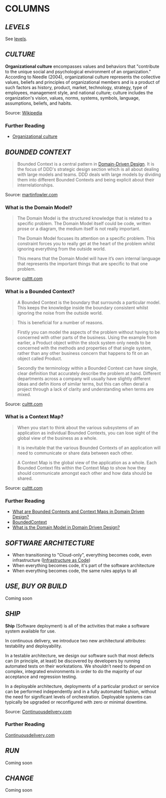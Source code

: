# COLUMNS

## ***LEVELS***
See [levels](levels.md).
## ***CULTURE***
**Organizational culture** encompasses values and behaviors that "contribute to the unique social and psychological environment of an organization." According to Needle (2004), organizational culture represents the collective values, beliefs and principles of organizational members and is a product of such factors as history, product, market, technology, strategy, type of employees, management style, and national culture; culture includes the organization's vision, values, norms, systems, symbols, language, assumptions, beliefs, and habits.

Source: [Wikipedia](https://en.wikipedia.org/wiki/Organizational_culture)

### Further Reading
* [Organizational culture](https://en.wikipedia.org/wiki/Organizational_culture)

## ***BOUNDED CONTEXT***
> Bounded Context is a central pattern in [Domain-Driven Design](https://en.wikipedia.org/wiki/Domain-driven_design). It is the focus of DDD's strategic design section which is all about dealing with large models and teams. DDD deals with large models by dividing them into different Bounded Contexts and being explicit about their interrelationships.

Source: [martinfowler.com](http://martinfowler.com/bliki/BoundedContext.html)

### What is the Domain Model?
> The Domain Model is the structured knowledge that is related to a specific problem. The Domain Model itself could be code, written prose or a diagram, the medium itself is not really important.

>The Domain Model focuses its attention on a specific problem. This constraint forces you to really get at the heart of the problem whilst ignoring everything from the outside world.

> This means that the Domain Model will have it’s own internal language that represents the important things that are specific to that one problem.

Source: [culttt.com](http://culttt.com/2014/11/19/bounded-contexts-context-maps-domain-driven-design/)

### What is a Bounded Context?
> A Bounded Context is the boundary that surrounds a particular model. This keeps the knowledge inside the boundary consistent whilst ignoring the noise from the outside world.

>This is beneficial for a number of reasons.

>Firstly you can model the aspects of the problem without having to be concerned with other parts of the business. Using the example from earlier, a Product object within the stock system only needs to be concerned with the methods and properties of that single system, rather than any other business concern that happens to fit on an object called Product.

>Secondly the terminology within a Bounded Context can have single, clear definition that accurately describe the problem at hand. Different departments across a company will usually have slightly different ideas and defin
itions of similar terms, but this can often derail a project through a lack of clarity and understanding when terms are mixed.

Source: [culttt.com](http://culttt.com/2014/11/19/bounded-contexts-context-maps-domain-driven-design/)

### What is a Context Map?
> When you start to think about the various subsystems of an application as individual Bounded Contexts, you can lose sight of the global view of the business as a whole.

> It is inevitable that the various Bounded Contexts of an application will need to communicate or share data between each other.

> A Context Map is the global view of the application as a whole. Each Bounded Context fits within the Context Map to show how they should communicate amongst each other and how data should be shared.

Source: [culttt.com](http://culttt.com/2014/11/19/bounded-contexts-context-maps-domain-driven-design/)

### Further Reading
* [What are Bounded Contexts and Context Maps in Domain Driven Design?](http://culttt.com/2014/11/19/bounded-contexts-context-maps-domain-driven-design/)
* [BoundedContext](http://martinfowler.com/bliki/BoundedContext.html)
* [What is the Domain Model in Domain Driven Design?](http://culttt.com/2014/11/12/domain-model-domain-driven-design)

## ***SOFTWARE ARCHITECTURE***
* When transitioning to "Cloud-only", everything becomes code, even infrastructure ([Infrastructure as Code](http://martinfowler.com/bliki/InfrastructureAsCode.html))
* When everything becomes code, it's part of the software architecture
* When everything becomes code, the same rules applys to all

## ***USE, BUY OR BUILD***
Coming soon

## ***SHIP***
**Ship** (Software deployment) is all of the activities that make a software system available for use.

In continuous delivery, we introduce two new architectural attributes: testability and deployability.

In a testable architecture, we design our software such that most defects can (in principle, at least) be discovered by developers by running automated tests on their workstations. We shouldn’t need to depend on complex, integrated environments in order to do the majority of our acceptance and regression testing.

In a deployable architecture, deployments of a particular product or service can be performed independently and in a fully automated fashion, without the need for significant levels of orchestration. Deployable systems can typically be upgraded or reconfigured with zero or minimal downtime.

Source: [Continuousdelivery.com](https://continuousdelivery.com/implementing/architecture/)

### Further Reading
[Continuousdelivery.com](https://continuousdelivery.com/implementing/architecture/)

## ***RUN***
Coming soon
## ***CHANGE***
Coming soon
